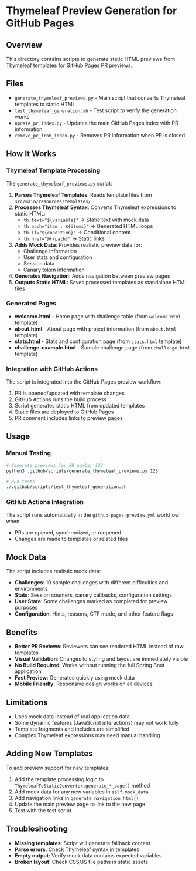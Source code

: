 # Thymeleaf Preview Generation for GitHub Pages

## Overview

This directory contains scripts to generate static HTML previews from Thymeleaf templates for GitHub Pages PR previews.

## Files

- `generate_thymeleaf_previews.py` - Main script that converts Thymeleaf templates to static HTML
- `test_thymeleaf_generation.sh` - Test script to verify the generation works
- `update_pr_index.py` - Updates the main GitHub Pages index with PR information
- `remove_pr_from_index.py` - Removes PR information when PR is closed

## How It Works

### Thymeleaf Template Processing

The `generate_thymeleaf_previews.py` script:

1. **Parses Thymeleaf Templates**: Reads template files from `src/main/resources/templates/`
2. **Processes Thymeleaf Syntax**: Converts Thymeleaf expressions to static HTML:
   - `th:text="${variable}"` → Static text with mock data
   - `th:each="item : ${items}"` → Generated HTML loops
   - `th:if="${condition}"` → Conditional content
   - `th:href="@{/path}"` → Static links
3. **Adds Mock Data**: Provides realistic preview data for:
   - Challenge information
   - User stats and configuration
   - Session data
   - Canary token information
4. **Generates Navigation**: Adds navigation between preview pages
5. **Outputs Static HTML**: Saves processed templates as standalone HTML files

### Generated Pages

- **welcome.html** - Home page with challenge table (from `welcome.html` template)
- **about.html** - About page with project information (from `about.html` template)
- **stats.html** - Stats and configuration page (from `stats.html` template)
- **challenge-example.html** - Sample challenge page (from `challenge.html` template)

### Integration with GitHub Actions

The script is integrated into the GitHub Pages preview workflow:

1. PR is opened/updated with template changes
2. GitHub Actions runs the build process
3. Script generates static HTML from updated templates
4. Static files are deployed to GitHub Pages
5. PR comment includes links to preview pages

## Usage

### Manual Testing

```bash
# Generate previews for PR number 123
python3 .github/scripts/generate_thymeleaf_previews.py 123

# Run tests
./.github/scripts/test_thymeleaf_generation.sh
```

### GitHub Actions Integration

The script runs automatically in the `github-pages-preview.yml` workflow when:
- PRs are opened, synchronized, or reopened
- Changes are made to templates or related files

## Mock Data

The script includes realistic mock data:

- **Challenges**: 10 sample challenges with different difficulties and environments
- **Stats**: Session counters, canary callbacks, configuration settings
- **User State**: Some challenges marked as completed for preview purposes
- **Configuration**: Hints, reasons, CTF mode, and other feature flags

## Benefits

- **Better PR Reviews**: Reviewers can see rendered HTML instead of raw templates
- **Visual Validation**: Changes to styling and layout are immediately visible
- **No Build Required**: Works without running the full Spring Boot application
- **Fast Preview**: Generates quickly using mock data
- **Mobile Friendly**: Responsive design works on all devices

## Limitations

- Uses mock data instead of real application data
- Some dynamic features (JavaScript interactions) may not work fully
- Template fragments and includes are simplified
- Complex Thymeleaf expressions may need manual handling

## Adding New Templates

To add preview support for new templates:

1. Add the template processing logic to `ThymeleafToStaticConverter.generate_*_page()` method
2. Add mock data for any new variables in `self.mock_data`
3. Add navigation links in `generate_navigation_html()`
4. Update the main preview page to link to the new page
5. Test with the test script

## Troubleshooting

- **Missing templates**: Script will generate fallback content
- **Parse errors**: Check Thymeleaf syntax in templates
- **Empty output**: Verify mock data contains expected variables
- **Broken layout**: Check CSS/JS file paths in static assets
